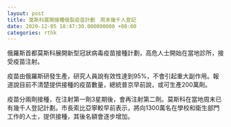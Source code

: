 ```yaml
---
layout: post
title: 莫斯科展開接種俄製疫苗計劃　周末幾千人登記
date: 2020-12-05 18:47:30.000000000 +08:00
categories: rthk
---
```


俄羅斯首都莫斯科展開新型冠狀病毒疫苗接種計劃，高危人士開始在當地診所，接受疫苗注射。

疫苗由俄羅斯研發生產，研究人員說有效性達到95%，不會引起重大副作用。報道說目前不清楚提供接種的疫苗數量，總統普京早前說，或可生產200萬劑。

疫苗分兩劑接種，在注射第一劑3星期後，會再注射第二劑。莫斯科在當地周末已有幾千人登記計劃。市長索比亞寧較早前表示，將向1300萬名在學校和衛生部門工作的人士，提供接種，其後名額會逐步增加。
